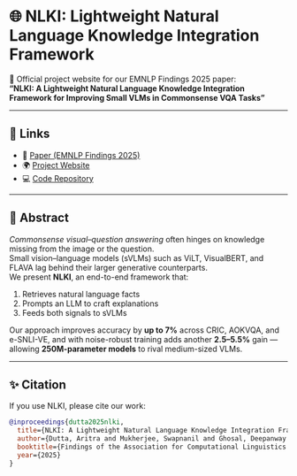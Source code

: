 # 🌐 NLKI: Lightweight Natural Language Knowledge Integration Framework

📌 Official project website for our EMNLP Findings 2025 paper:  
**“NLKI: A Lightweight Natural Language Knowledge Integration Framework for Improving Small VLMs in Commonsense VQA Tasks”**

---

## 🔗 Links
- 📄 [Paper (EMNLP Findings 2025)](https://arxiv.org/abs/XXXX.XXXXX)  
- 🌍 [Project Website](https://beingdutta.github.io/NLKI-Lightweight-Natural-Language-Knowledge-Integration-Framework/)  
- 💻 [Code Repository](https://github.com/beingdutta/NLKI-Lightweight-Natural-Language-Knowledge-Integration-Framework)  

---

## 📝 Abstract
*Commonsense visual–question answering* often hinges on knowledge missing from the image or the question.  
Small vision–language models (sVLMs) such as ViLT, VisualBERT, and FLAVA lag behind their larger generative counterparts.  
We present **NLKI**, an end-to-end framework that:  
1. Retrieves natural language facts  
2. Prompts an LLM to craft explanations  
3. Feeds both signals to sVLMs  

Our approach improves accuracy by **up to 7%** across CRIC, AOKVQA, and e-SNLI-VE, and with noise-robust training adds another **2.5–5.5%** gain — allowing **250M-parameter models** to rival medium-sized VLMs.

---

## ✨ Citation
If you use NLKI, please cite our work:

```bibtex
@inproceedings{dutta2025nlki,
  title={NLKI: A Lightweight Natural Language Knowledge Integration Framework for Improving Small VLMs in Commonsense VQA Tasks},
  author={Dutta, Aritra and Mukherjee, Swapnanil and Ghosal, Deepanway and Aditya, Somak},
  booktitle={Findings of the Association for Computational Linguistics: EMNLP},
  year={2025}
}
